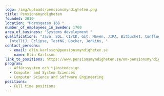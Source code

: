 ```yaml
---
logo: /img/uploads/pensionsmyndigheten.png
title: Pensionsmyndigheten
founded: 2010
location: "Hornsgatan 168 "
number_of_employees_in_Sweden: 1700
area_of_business: "Systems development "
qualifications: "Java, SQL, CI/CD, Git, Maven, JIRA, Bitbucket, Confluence,
  IntelliJ, Eclipse, TestNG, Docker, Jenkins, "
contact_persons:
  - email: elin.karlsson@pensionsmyndigheten.se
    name: Elin Karlsson
link_to_positions: https://www.pensionsmyndigheten.se/om-pensionsmyndigheten/jobba-hos-oss/lediga-jobb
program:
  - Affärssystem och tjänstedesign
  - Computer and System Sciences
  - Computer Science and Software Engineering
positions:
  - Full time positions
---
```


